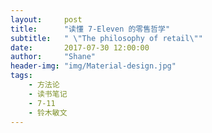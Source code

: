 ```yaml
---
layout:     post
title:      "读懂 7-Eleven 的零售哲学"
subtitle:   " \"The philosophy of retail\""
date:       2017-07-30 12:00:00
author:     "Shane"
header-img: "img/Material-design.jpg"
tags:
    - 方法论
    - 读书笔记
    - 7-11
    - 铃木敏文
---
```



